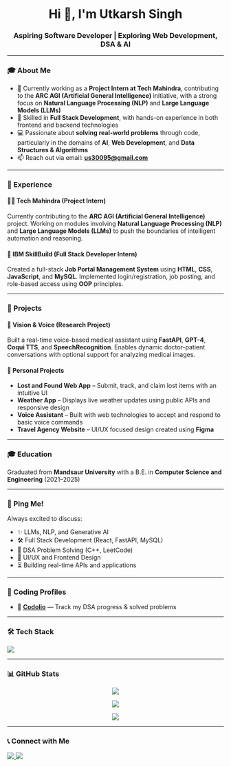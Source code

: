 <h1 align="center">Hi 👋, I'm Utkarsh Singh</h1>
<h3 align="center">Aspiring Software Developer | Exploring Web Development, DSA & AI</h3>

---

### 🎓 About Me

* 💼 Currently working as a **Project Intern at Tech Mahindra**, contributing to the **ARC AGI (Artificial General Intelligence)** initiative, with a strong focus on **Natural Language Processing (NLP)** and **Large Language Models (LLMs)**
* 🔧 Skilled in **Full Stack Development**, with hands-on experience in both frontend and backend technologies
* 💻 Passionate about **solving real-world problems** through code, particularly in the domains of **AI**, **Web Development**, and **Data Structures & Algorithms**
* 📫 Reach out via email: **[us30095@gmail.com](mailto:us30095@gmail.com)**

---

### 💼 Experience

#### 👨‍💻 Tech Mahindra (Project Intern)

Currently contributing to the **ARC AGI (Artificial General Intelligence)** project. Working on modules involving **Natural Language Processing (NLP)** and **Large Language Models (LLMs)** to push the boundaries of intelligent automation and reasoning.

#### 🏢 IBM SkillBuild (Full Stack Developer Intern)

Created a full-stack **Job Portal Management System** using **HTML**, **CSS**, **JavaScript**, and **MySQL**. Implemented login/registration, job posting, and role-based access using **OOP** principles.

---

### 🚀 Projects

#### 🧠 Vision & Voice (Research Project)

Built a real-time voice-based medical assistant using **FastAPI**, **GPT-4**, **Coqui TTS**, and **SpeechRecognition**. Enables dynamic doctor-patient conversations with optional support for analyzing medical images.

#### 💼 Personal Projects

* **Lost and Found Web App** – Submit, track, and claim lost items with an intuitive UI
* **Weather App** – Displays live weather updates using public APIs and responsive design
* **Voice Assistant** – Built with web technologies to accept and respond to basic voice commands
* **Travel Agency Website** – UI/UX focused design created using **Figma**

---

### 🎓 Education

Graduated from **Mandsaur University** with a B.E. in **Computer Science and Engineering** (2021–2025)

---

### 📩 Ping Me!

Always excited to discuss:

* ✨ LLMs, NLP, and Generative AI
* 🛠️ Full Stack Development (React, FastAPI, MySQL)
* 🧮 DSA Problem Solving (C++, LeetCode)
* 🎨 UI/UX and Frontend Design
* ⏳ Building real-time APIs and applications

---

### 🔗 Coding Profiles

* 🧠 **[Codolio](https://www.codolio.io/BtwUtkarsh)** — Track my DSA progress & solved problems

---

### 🛠️ Tech Stack

<p align="left">
  <img src="https://skillicons.dev/icons?i=html,css,js,react,nextjs,cpp,python,mysql,git,github,vscode" />
</p>

---

### 📊 GitHub Stats

<p align="center">
  <img src="https://github-readme-stats.vercel.app/api?username=BtwUtkarsh&show_icons=true&theme=radical" />
</p>
<p align="center">
  <img src="https://github-readme-streak-stats.herokuapp.com/?user=BtwUtkarsh&theme=radical" />
</p>
<p align="center">
  <img src="https://github-readme-stats.vercel.app/api/top-langs/?username=BtwUtkarsh&layout=compact&theme=radical" />
</p>

---

### 📞 Connect with Me

<p>
  <a href="https://www.linkedin.com/in/your-linkedin-id" target="_blank">
    <img src="https://img.shields.io/badge/LinkedIn-blue?style=flat&logo=linkedin" />
  </a>
  <a href="mailto:us30095@gmail.com">
    <img src="https://img.shields.io/badge/Gmail-red?style=flat&logo=gmail&logoColor=white" />
  </a>
</p>











